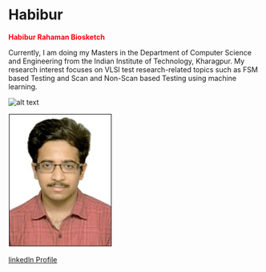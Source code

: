 # Habibur
<span style="color:red">**Habibur Rahaman Biosketch** </span>




Currently, I am doing my Masters in the Department of Computer Science and Engineering from the Indian Institute of Technology, Kharagpur. My research interest focuses on VLSI test research-related topics such as FSM based Testing and Scan and Non-Scan based Testing using machine learning.

![alt text](/images/habibur.jpg)

![](https://github.com/Habiburiitkgp/Habibur/blob/main/images/habibur_photo.jpg)

[linkedln Profile](https://www.linkedin.com/in/habibur-rahaman-00a37117a/)

